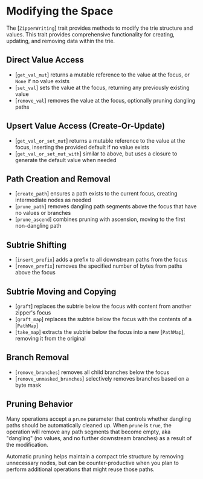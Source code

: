 # Modifying the Space
The [`ZipperWriting`] trait provides methods to modify the trie structure and values. This trait provides comprehensive functionality for creating, updating, and removing data within the trie.

## Direct Value Access
- [`get_val_mut`] returns a mutable reference to the value at the focus, or `None` if no value exists
- [`set_val`] sets the value at the focus, returning any previously existing value
- [`remove_val`] removes the value at the focus, optionally pruning dangling paths

## Upsert Value Access (Create-Or-Update)
- [`get_val_or_set_mut`] returns a mutable reference to the value at the focus, inserting the provided default if no value exists
- [`get_val_or_set_mut_with`] similar to above, but uses a closure to generate the default value when needed

## Path Creation and Removal
- [`create_path`] ensures a path exists to the current focus, creating intermediate nodes as needed
- [`prune_path`] removes dangling path segments above the focus that have no values or branches
- [`prune_ascend`] combines pruning with ascension, moving to the first non-dangling path

## Subtrie Shifting
- [`insert_prefix`] adds a prefix to all downstream paths from the focus
- [`remove_prefix`] removes the specified number of bytes from paths above the focus

## Subtrie Moving and Copying
- [`graft`] replaces the subtrie below the focus with content from another zipper's focus
- [`graft_map`] replaces the subtrie below the focus with the contents of a [`PathMap`]
- [`take_map`] extracts the subtrie below the focus into a new [`PathMap`], removing it from the original

## Branch Removal
- [`remove_branches`] removes all child branches below the focus
- [`remove_unmasked_branches`] selectively removes branches based on a byte mask

## Pruning Behavior
Many operations accept a `prune` parameter that controls whether dangling paths should be automatically cleaned up. When `prune` is `true`, the operation will remove any path segments that become empty, aka "dangling" (no values, and no further downstream branches) as a result of the modification.

Automatic pruning helps maintain a compact trie structure by removing unnecessary nodes, but can be counter-productive when you plan to perform additional operations that might reuse those paths.